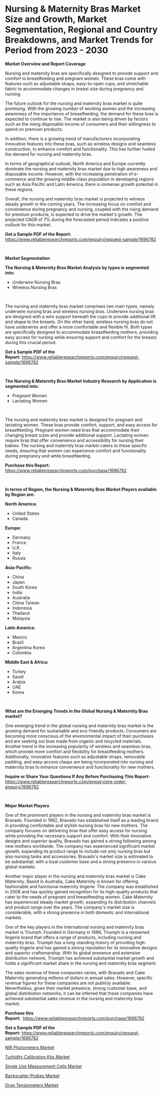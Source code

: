 <p><h1>Nursing & Maternity Bras Market Size and Growth, Market Segmentation, Regional and Country Breakdowns, and Market Trends for Period from 2023 -  2030</h1></p><p><strong>Market Overview and Report Coverage</strong></p>
<p><p>Nursing and maternity bras are specifically designed to provide support and comfort to breastfeeding and pregnant women. These bras come with features such as adjustable straps, easy-to-open cups, and stretchable fabric to accommodate changes in breast size during pregnancy and nursing.</p><p>The future outlook for the nursing and maternity bras market is quite promising. With the growing number of working women and the increasing awareness of the importance of breastfeeding, the demand for these bras is expected to continue to rise. The market is also being driven by factors such as the rising disposable income of consumers and their willingness to spend on premium products.</p><p>In addition, there is a growing trend of manufacturers incorporating innovative features into these bras, such as wireless designs and seamless construction, to enhance comfort and functionality. This has further fueled the demand for nursing and maternity bras.</p><p>In terms of geographical outlook, North America and Europe currently dominate the nursing and maternity bras market due to high awareness and disposable income. However, with the increasing penetration of e-commerce and the growing middle-class population in developing regions such as Asia Pacific and Latin America, there is immense growth potential in these regions.</p><p>Overall, the nursing and maternity bras market is projected to witness steady growth in the coming years. The increasing focus on comfort and convenience during pregnancy and nursing, coupled with the rising demand for premium products, is expected to drive the market's growth. The projected CAGR of 7% during the forecasted period indicates a positive outlook for this market.</p></p>
<p><strong>Get a Sample PDF of the Report:</strong> <a href="https://www.reliableresearchreports.com/enquiry/request-sample/1696782">https://www.reliableresearchreports.com/enquiry/request-sample/1696782</a></p>
<p>&nbsp;</p>
<p><strong>Market Segmentation</strong></p>
<p><strong>The Nursing & Maternity Bras Market Analysis by types is segmented into:</strong></p>
<p><ul><li>Underwire Nursing Bras</li><li>Wireless Nursing Bras</li></ul></p>
<p>&nbsp;</p>
<p><p>The nursing and maternity bras market comprises two main types, namely underwire nursing bras and wireless nursing bras. Underwire nursing bras are designed with a wire support beneath the cups to provide additional lift and shape to the breasts. On the other hand, wireless nursing bras do not have underwires and offer a more comfortable and flexible fit. Both types are specifically designed to accommodate breastfeeding mothers, providing easy access for nursing while ensuring support and comfort for the breasts during this crucial period.</p></p>
<p><strong>Get a Sample PDF of the Report:</strong>&nbsp;<a href="https://www.reliableresearchreports.com/enquiry/request-sample/1696782">https://www.reliableresearchreports.com/enquiry/request-sample/1696782</a></p>
<p>&nbsp;</p>
<p><strong>The Nursing & Maternity Bras Market Industry Research by Application is segmented into:</strong></p>
<p><ul><li>Pregnant Women</li><li>Lactating Women</li></ul></p>
<p>&nbsp;</p>
<p><p>The nursing and maternity bras market is designed for pregnant and lactating women. These bras provide comfort, support, and easy access for breastfeeding. Pregnant women need bras that accommodate their changing breast sizes and provide additional support. Lactating women require bras that offer convenience and accessibility for nursing their babies. The nursing and maternity bras market caters to these specific needs, ensuring that women can experience comfort and functionality during pregnancy and while breastfeeding.</p></p>
<p><strong>Purchase this Report:</strong>&nbsp; <a href="https://www.reliableresearchreports.com/purchase/1696782">https://www.reliableresearchreports.com/purchase/1696782</a></p>
<p>&nbsp;</p>
<p><strong>In terms of Region, the Nursing & Maternity Bras Market Players available by Region are:</strong></p>
<p>
    <p> <strong> North America: </strong>
        <ul>
            <li>United States</li>
            <li>Canada</li>
        </ul>
        </p> 
    <p> <strong> Europe: </strong>
        <ul>
            <li>Germany</li>
            <li>France</li>
            <li>U.K.</li>
            <li>Italy</li>
            <li>Russia</li>
        </ul>
        </p> 
    <p> <strong> Asia-Pacific: </strong>
        <ul>
            <li>China</li>
            <li>Japan</li>
            <li>South Korea</li>
            <li>India</li>
            <li>Australia</li>
            <li>China Taiwan</li>
            <li>Indonesia</li>
            <li>Thailand</li>
            <li>Malaysia</li>
        </ul>
        </p> 
    <p> <strong> Latin America: </strong>
        <ul>
            <li>Mexico</li>
            <li>Brazil</li>
            <li>Argentina Korea</li>
            <li>Colombia</li>
        </ul>
        </p> 
    <p> <strong> Middle East & Africa: </strong>
        <ul>
            <li>Turkey</li>
            <li>Saudi</li>
            <li>Arabia</li>
            <li>UAE</li>
            <li>Korea</li>
        </ul>
    </p>
    </p>
<p>&nbsp;</p>
<p><strong>What are the Emerging Trends in the Global Nursing & Maternity Bras market?</strong></p>
<p><p>One emerging trend in the global nursing and maternity bras market is the growing demand for sustainable and eco-friendly products. Consumers are becoming more conscious of the environmental impact of their purchases and are seeking out bras made from organic and recycled materials. Another trend is the increasing popularity of wireless and seamless bras, which provide more comfort and flexibility for breastfeeding mothers. Additionally, innovative features such as adjustable straps, removable padding, and easy-access clasps are being incorporated into nursing and maternity bras to enhance convenience and functionality for new mothers.</p></p>
<p><strong>Inquire or Share Your Questions If Any Before Purchasing This Report</strong>- <a href="https://www.reliableresearchreports.com/enquiry/pre-order-enquiry/1696782">https://www.reliableresearchreports.com/enquiry/pre-order-enquiry/1696782</a></p>
<p>&nbsp;</p>
<p><strong>Major Market Players</strong></p>
<p><p>One of the prominent players in the nursing and maternity bras market is Bravado. Founded in 1992, Bravado has established itself as a leading brand in providing comfortable and stylish nursing bras for new mothers. The company focuses on delivering bras that offer easy access for nursing while providing the necessary support and comfort. With their innovative designs and superior quality, Bravado has gained a strong following among new mothers worldwide. The company has experienced significant market growth, expanding its product range to include not only nursing bras but also nursing tanks and accessories. Bravado's market size is estimated to be substantial, with a loyal customer base and a strong presence in various global markets.</p><p>Another major player in the nursing and maternity bras market is Cake Maternity. Based in Australia, Cake Maternity is known for offering fashionable and functional maternity lingerie. The company was established in 2008 and has quickly gained recognition for its high-quality products that cater to the needs of pregnant and breastfeeding women. Cake Maternity has experienced steady market growth, expanding its distribution channels and product range over the years. The company's market size is considerable, with a strong presence in both domestic and international markets.</p><p>One of the key players in the international nursing and maternity bras market is Triumph. Founded in Germany in 1886, Triumph is a renowned lingerie brand that offers a range of products, including nursing and maternity bras. Triumph has a long-standing history of providing high-quality lingerie and has gained a strong reputation for its innovative designs and superior craftsmanship. With its global presence and extensive distribution network, Triumph has achieved substantial market growth and holds a significant market share in the nursing and maternity bras segment.</p><p>The sales revenue of these companies varies, with Bravado and Cake Maternity generating millions of dollars in annual sales. However, specific revenue figures for these companies are not publicly available. Nevertheless, given their market presence, strong customer base, and global distribution networks, it can be inferred that these companies have achieved substantial sales revenue in the nursing and maternity bras market.</p></p>
<p><strong>Purchase this Report:</strong>&nbsp;&nbsp;<a href="https://www.reliableresearchreports.com/purchase/1696782">https://www.reliableresearchreports.com/purchase/1696782</a></p>
<p></p>
<p><strong>Get a Sample PDF of the Report:</strong>&nbsp;<a href="https://www.reliableresearchreports.com/enquiry/request-sample/1696782">https://www.reliableresearchreports.com/enquiry/request-sample/1696782</a></p>
<p><p><a href="https://medium.com/@favor.look.seal/nir-photometers-market-insight-market-trends-growth-forecasted-from-2023-to-2030-06d97b3a8c3e">NIR Photometers Market</a></p><p><a href="https://medium.com/@sight.lens.slot/turbidity-calibration-kits-market-exploring-market-share-market-trends-and-future-growth-677a32b474ed">Turbidity Calibration Kits Market</a></p><p><a href="https://medium.com/@inner.zone.room/single-use-measurement-cells-market-trends-forecast-and-competitive-analysis-to-2030-5e02c1783834">Single Use Measurement Cells Market</a></p><p><a href="https://medium.com/@poem.snap.phase/backscatter-probes-market-insights-into-market-cagr-market-trends-and-growth-strategies-818917a0f75c">Backscatter Probes Market</a></p><p><a href="https://medium.com/@late.bean.frame/drop-tensiometers-market-analysis-and-sze-forecasted-for-period-from-2023-to-2030-7eaca8370d5e">Drop Tensiometers Market</a></p></p>